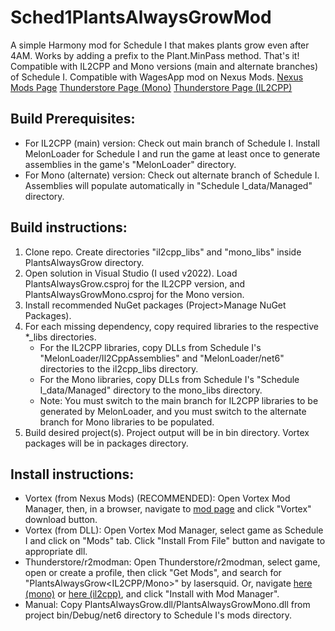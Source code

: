 # Sched1PlantsAlwaysGrowMod

A simple Harmony mod for Schedule I that makes plants grow even after 4AM.
Works by adding a prefix to the Plant.MinPass method. That's it!
Compatible with IL2CPP and Mono versions (main and alternate branches) of Schedule I.
Compatible with WagesApp mod on Nexus Mods.
[Nexus Mods Page](https://www.nexusmods.com/schedule1/mods/945)
[Thunderstore Page (Mono)](https://thunderstore.io/c/schedule-i/p/lasersquid/PlantsAlwaysGrowMono/)
[Thunderstore Page (IL2CPP)](https://thunderstore.io/c/schedule-i/p/lasersquid/PlantsAlwaysGrowIL2CPP/)


## Build Prerequisites:
* For IL2CPP (main) version: Check out main branch of Schedule I. Install MelonLoader for Schedule I and run the game at least once to generate assemblies in the game's "MelonLoader" directory.
* For Mono (alternate) version: Check out alternate branch of Schedule I. Assemblies will populate automatically in "Schedule I_data/Managed" directory.


## Build instructions:
1. Clone repo. Create directories "il2cpp_libs" and "mono_libs" inside PlantsAlwaysGrow directory.
2. Open solution in Visual Studio (I used v2022). Load PlantsAlwaysGrow.csproj for the IL2CPP version, and PlantsAlwaysGrowMono.csproj for the Mono version.
3. Install recommended NuGet packages (Project>Manage NuGet Packages).
4. For each missing dependency, copy required libraries to the respective *_libs directories.
	* For the IL2CPP libraries, copy DLLs from Schedule I's "MelonLoader/Il2CppAssemblies" and "MelonLoader/net6" directories to the il2cpp_libs directory.
	* For the Mono libraries, copy DLLs from Schedule I's "Schedule I_data/Managed" directory to the mono_libs directory.
	* Note: You must switch to the main branch for IL2CPP libraries to be generated by MelonLoader, and you must switch to the alternate branch for Mono libraries to be populated.
5. Build desired project(s). Project output will be in bin directory. Vortex packages will be in packages directory.


## Install instructions:
* Vortex (from Nexus Mods) (RECOMMENDED): Open Vortex Mod Manager, then, in a browser, navigate to [mod page](https://www.nexusmods.com/schedule1/mods/945) and click "Vortex" download button.
* Vortex (from DLL): Open Vortex Mod Manager, select game as Schedule I and click on "Mods" tab. Click "Install From File" button and navigate to appropriate dll.
* Thunderstore/r2modman: Open Thunderstore/r2modman, select game, open or create a profile, then click "Get Mods", and search for "PlantsAlwaysGrow<IL2CPP/Mono>" by lasersquid. Or, navigate [here (mono)](https://thunderstore.io/c/schedule-i/p/lasersquid/PlantsAlwaysGrowMono/) or [here (il2cpp)](https://thunderstore.io/c/schedule-i/p/lasersquid/PlantsAlwaysGrowIL2CPP/), and click "Install with Mod Manager".
* Manual: Copy PlantsAlwaysGrow.dll/PlantsAlwaysGrowMono.dll from project bin/Debug/net6 directory to Schedule I's mods directory.

